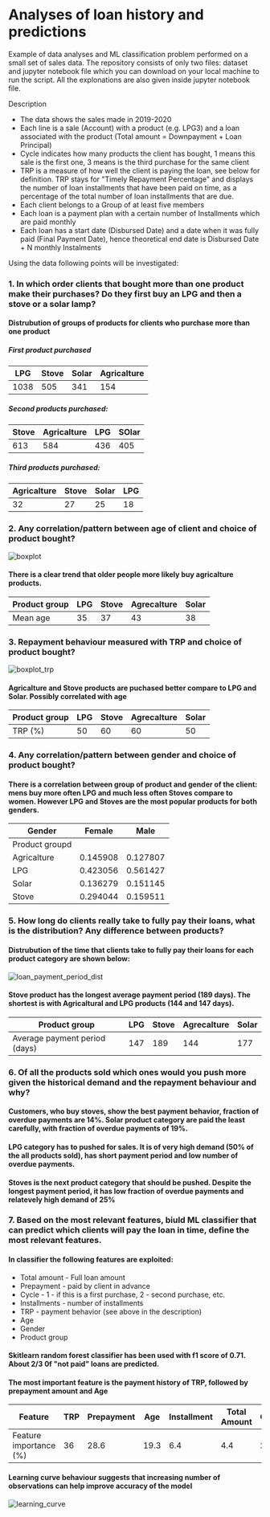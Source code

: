 # Analyses of loan history and predictions
Example of data analyses and ML classification problem performed on a small set of sales data.
The repository consists of only two files: dataset and jupyter notebook file which you can download on your local machine to run the script. All the explonations are also given inside
jupyter notebook file.

Description
- The data shows the sales made in 2019-2020
- Each line is a sale (Account) with a product (e.g. LPG3) and a loan associated with the product (Total amount = Downpayment + Loan Principal)
- Cycle indicates how many products the client has bought, 1 means this sale is the first one, 3 means is the third purchase for the same client
- TRP is a measure of how well the client is paying the loan, see below for definition. TRP stays for "Timely Repayment Percentage" and displays the number of loan installments that have been paid on time, as a percentage of the total number of loan installments that are due.
- Each client belongs to a Group of at least five members
- Each loan is a payment plan with a certain number of Installments which are paid monthly
- Each loan has a start date (Disbursed Date) and a date when it was fully paid (Final Payment Date), hence theoretical end date is Disbursed Date + N monthly Instalments


Using the data following points will be investigated:
### 1. In which order clients that bought more than one product make their purchases? Do they first buy an LPG and then a stove or a solar lamp?
#### Distrubution of groups of products for clients who purchase more than one product
##### First product purchased
|LPG|Stove|Solar|Agricalture|
|-|-|-|-|
|1038|505|341|154|
##### Second products purchased:
|Stove|Agricalture|LPG|SOlar|
|-|-|-|-|
|613|584|436|405|
##### Third products purchased:
|Agricalture|Stove|Solar|LPG|
|-|-|-|-|
|32|27|25|18|

### 2. Any correlation/pattern between age of client and choice of product bought?
![boxplot](https://user-images.githubusercontent.com/42376293/87291872-48300580-c500-11ea-9926-0db8fe545e41.png)
#### There is a clear trend that older people more likely buy agricalture products.
|Product group|LPG|Stove|Agrecalture|Solar|
|-|-|-|-|-|
|Mean age|35|37|43|38|

### 3. Repayment behaviour measured with TRP and choice of product bought?
![boxplot_trp](https://user-images.githubusercontent.com/42376293/87292899-ca6cf980-c501-11ea-8a68-c895880198b4.png)
#### Agricalture and Stove products are puchased better compare to LPG and Solar. Possibly correlated with age
|Product group|LPG|Stove|Agrecalture|Solar|
|-|-|-|-|-|
|TRP (%)|50|60|60|50|

### 4. Any correlation/pattern between gender and choice of product bought?
#### There is a correlation between group of product and gender of the client: mens buy more often LPG and much less often Stoves compare to women. However LPG and Stoves are the most popular products for both genders. 
|Gender|Female|Male|
|-|-|-|
|Product groupd| | |
|Agricalture|0.145908|0.127807|
|LPG|0.423056|0.561427|
|Solar|0.136279|0.151145|
|Stove|0.294044|0.159511|

### 5. How long do clients really take to fully pay their loans, what is the distribution? Any difference between products?
#### Distrubution of the time that clients take to fully pay their loans for each product category are shown below:
![loan_payment_period_dist](https://user-images.githubusercontent.com/42376293/87293785-18363180-c503-11ea-90ea-28f2bdd4935a.png)
#### Stove product has the longest average payment period (189 days). The shortest is with Agricaltural and LPG products (144 and 147 days). 
|Product group|LPG|Stove|Agrecalture|Solar|
|-|-|-|-|-|
|Average payment period (days)|147|189|144|177|

### 6. Of all the products sold which ones would you push more given the historical demand and the repayment behaviour and why?
#### Customers, who buy stoves, show the best payment behavior, fraction of overdue payments are 14%.  Solar product category are paid the least carefully, with fraction of overdue payments of 19%.
#### LPG category has to pushed for sales. It is of very high demand (50% of the all products sold), has short payment period and low number of overdue payments. 
#### Stoves is the next product category that should be pushed. Despite the longest payment period, it has low fraction of overdue payments and relatevely high demand of 25%

### 7. Based on the most relevant features, biuld ML classifier that can predict which clients will pay the loan in time, define the most relevant features.

#### In classifier the following features are exploited:
* Total amount - Full loan amount
* Prepayment - paid by client in advance
* Cycle - 1 - if this is a first purchase, 2 - second purchase, etc.
* Installments - number of installments
* TRP - payment behavior (see above in the description)
* Age
* Gender
* Product group

#### Skitlearn random forest classifier has been used with f1 score of 0.71. About 2/3 0f "not paid" loans are predicted.
#### The most important feature is the payment history of TRP, followed by prepayment amount and Age
|Feature|TRP|Prepayment|Age|Installment|Total Amount|Cycle|Product Group|Gender|
|-|-|-|-|-|-|-|-|-|
|Feature importance (%)|36|28.6|19.3|6.4|4.4|2|2|1.3|

#### Learning curve behaviour suggests that increasing number of observations can help improve accuracy of the model
![learning_curve](https://user-images.githubusercontent.com/42376293/87297107-29ce0800-c508-11ea-8aaa-28fbc62e4f9d.png)
